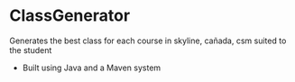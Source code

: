 # ClassGenerator
Generates the best class for each course in skyline, cañada, csm suited to the student

- Built using Java and a Maven system
